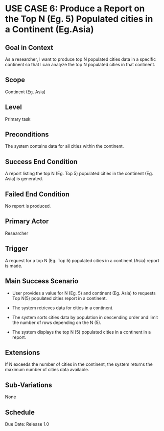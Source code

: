 # USE CASE 6: Produce a Report on the Top N (Eg. 5) Populated cities in a Continent (Eg.Asia)

## Goal in Context

As a researcher, I want to produce top N populated cities data in a specific continent so that I can analyze the top N populated cities in that continent.

## Scope

Continent (Eg. Asia)

## Level

Primary task

## Preconditions

The system contains data for all cities within the continent.

## Success End Condition

A report listing the top N (Eg. Top 5) populated cities in the continent (Eg. Asia) is generated.

## Failed End Condition

No report is produced.

## Primary Actor

Researcher

## Trigger

A request for a top N (Eg. Top 5) populated cities in a continent (Asia) report is made.

## Main Success Scenario

- User provides a value for N (Eg. 5) and continent (Eg. Asia) to requests Top N(5) populated cities report in a continent.

- The system retrieves data for cities in a continent.

- The system sorts cities data by population in descending order and limit the number of rows depending on the N (5).

- The system displays the top N (5) populated cities in a continent in a report.

## Extensions

If N exceeds the number of cities in the continent, the system returns the maximum number of cities data available.

## Sub-Variations

None

## Schedule

Due Date: Release 1.0